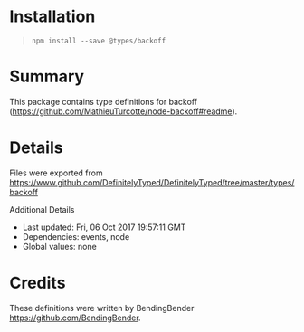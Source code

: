 # Installation
> `npm install --save @types/backoff`

# Summary
This package contains type definitions for backoff (https://github.com/MathieuTurcotte/node-backoff#readme).

# Details
Files were exported from https://www.github.com/DefinitelyTyped/DefinitelyTyped/tree/master/types/backoff

Additional Details
 * Last updated: Fri, 06 Oct 2017 19:57:11 GMT
 * Dependencies: events, node
 * Global values: none

# Credits
These definitions were written by BendingBender <https://github.com/BendingBender>.
